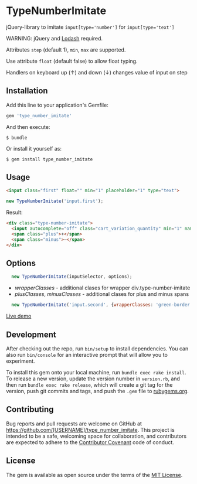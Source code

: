 # TypeNumberImitate

jQuery-library to imitate `input[type='number']` for `input[type='text']`

WARNING: jQuery and [Lodash](https://lodash.com/docs) required.

Attributes `step` (default 1), `min`, `max` are supported.

Use attribute `float` (default false) to allow float typing.

Handlers on keyboard up (↑) and down (↓) changes value of input on step

## Installation

Add this line to your application's Gemfile:

```ruby
gem 'type_number_imitate'
```

And then execute:

    $ bundle

Or install it yourself as:

    $ gem install type_number_imitate

## Usage

```html
<input class="first" float="" min="1" placeholder="1" type="text">
```
```javascript
new TypeNumberImitate('input.first');
```

Result:
```html
<div class="type-number-imitate">
  <input autocomplete="off" class="cart_variation_quantity" min="1" name="cart_variation[quantity]" placeholder="1" value="1">
  <span class="plus">+</span>
  <span class="minus">–</span>
</div>
```

## Options
```javascript
  new TypeNumberImitate(inputSelector, options);
```
* *wrapperClasses* - additional clases for wrapper div.type-number-imitate
* *plusClasses*, *minusClasses* - additional clases for plus and minus spans
```javascript
  new TypeNumberImitate('input.second', {wrapperClasses: 'green-border large'});
```

[Live demo](http://codepen.io/byzg/pen/VaNPMO)

## Development

After checking out the repo, run `bin/setup` to install dependencies. You can also run `bin/console` for an interactive prompt that will allow you to experiment.

To install this gem onto your local machine, run `bundle exec rake install`. To release a new version, update the version number in `version.rb`, and then run `bundle exec rake release`, which will create a git tag for the version, push git commits and tags, and push the `.gem` file to [rubygems.org](https://rubygems.org).

## Contributing

Bug reports and pull requests are welcome on GitHub at https://github.com/[USERNAME]/type_number_imitate. This project is intended to be a safe, welcoming space for collaboration, and contributors are expected to adhere to the [Contributor Covenant](http://contributor-covenant.org) code of conduct.


## License

The gem is available as open source under the terms of the [MIT License](http://opensource.org/licenses/MIT).

